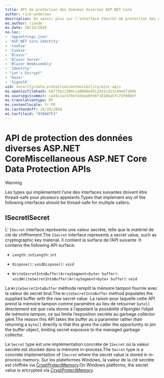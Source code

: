 ```yaml
---
title: API de protection des données diverses ASP.NET Core
author: rick-anderson
description: En savoir plus sur l’interface ISecret de protection des données ASP.NET Core.
ms.author: riande
ms.date: 10/14/2016
no-loc:
- 'appsettings.json'
- 'ASP.NET Core Identity'
- 'cookie'
- 'Cookie'
- 'Blazor'
- 'Blazor Server'
- 'Blazor WebAssembly'
- 'Identity'
- "Let's Encrypt"
- 'Razor'
- 'SignalR'
uid: security/data-protection/extensibility/misc-apis
ms.openlocfilehash: bd772b11300cca8896ed512da1cd12c49e6f104b
ms.sourcegitcommit: ca34c1ac578e7d3daa0febf1810ba5fc74f60bbf
ms.translationtype: MT
ms.contentlocale: fr-FR
ms.lasthandoff: 10/30/2020
ms.locfileid: "93060753"
---
```

# <a name="miscellaneous-aspnet-core-data-protection-apis"></a><span data-ttu-id="6ffdf-103">API de protection des données diverses ASP.NET Core</span><span class="sxs-lookup"><span data-stu-id="6ffdf-103">Miscellaneous ASP.NET Core Data Protection APIs</span></span>

<a name="data-protection-extensibility-mics-apis"></a>

>[!WARNING]
> <span data-ttu-id="6ffdf-104">Les types qui implémentent l’une des interfaces suivantes doivent être thread-safe pour plusieurs appelants.</span><span class="sxs-lookup"><span data-stu-id="6ffdf-104">Types that implement any of the following interfaces should be thread-safe for multiple callers.</span></span>

## <a name="isecret"></a><span data-ttu-id="6ffdf-105">ISecret</span><span class="sxs-lookup"><span data-stu-id="6ffdf-105">ISecret</span></span>

<span data-ttu-id="6ffdf-106">L' `ISecret` interface représente une valeur secrète, telle que le matériel de clé de chiffrement.</span><span class="sxs-lookup"><span data-stu-id="6ffdf-106">The `ISecret` interface represents a secret value, such as cryptographic key material.</span></span> <span data-ttu-id="6ffdf-107">Il contient la surface de l’API suivante :</span><span class="sxs-lookup"><span data-stu-id="6ffdf-107">It contains the following API surface:</span></span>

* <span data-ttu-id="6ffdf-108">`Length`: `int`</span><span class="sxs-lookup"><span data-stu-id="6ffdf-108">`Length`: `int`</span></span>

* <span data-ttu-id="6ffdf-109">`Dispose()`: `void`</span><span class="sxs-lookup"><span data-stu-id="6ffdf-109">`Dispose()`: `void`</span></span>

* <span data-ttu-id="6ffdf-110">`WriteSecretIntoBuffer(ArraySegment<byte> buffer)`: `void`</span><span class="sxs-lookup"><span data-stu-id="6ffdf-110">`WriteSecretIntoBuffer(ArraySegment<byte> buffer)`: `void`</span></span>

<span data-ttu-id="6ffdf-111">La `WriteSecretIntoBuffer` méthode remplit la mémoire tampon fournie avec la valeur de secret brut.</span><span class="sxs-lookup"><span data-stu-id="6ffdf-111">The `WriteSecretIntoBuffer` method populates the supplied buffer with the raw secret value.</span></span> <span data-ttu-id="6ffdf-112">La raison pour laquelle cette API prend la mémoire tampon comme paramètre au lieu de retourner `byte[]` directement est que cela donne à l’appelant la possibilité d’épingler l’objet de mémoire tampon, ce qui limite l’exposition secrète au garbage collector géré.</span><span class="sxs-lookup"><span data-stu-id="6ffdf-112">The reason this API takes the buffer as a parameter rather than returning a `byte[]` directly is that this gives the caller the opportunity to pin the buffer object, limiting secret exposure to the managed garbage collector.</span></span>

<span data-ttu-id="6ffdf-113">Le `Secret` type est une implémentation concrète de `ISecret` où la valeur secrète est stockée dans la mémoire in-process.</span><span class="sxs-lookup"><span data-stu-id="6ffdf-113">The `Secret` type is a concrete implementation of `ISecret` where the secret value is stored in in-process memory.</span></span> <span data-ttu-id="6ffdf-114">Sur les plateformes Windows, la valeur de la clé secrète est chiffrée via [CryptProtectMemory](/windows/win32/api/dpapi/nf-dpapi-cryptprotectmemory).</span><span class="sxs-lookup"><span data-stu-id="6ffdf-114">On Windows platforms, the secret value is encrypted via [CryptProtectMemory](/windows/win32/api/dpapi/nf-dpapi-cryptprotectmemory).</span></span>
